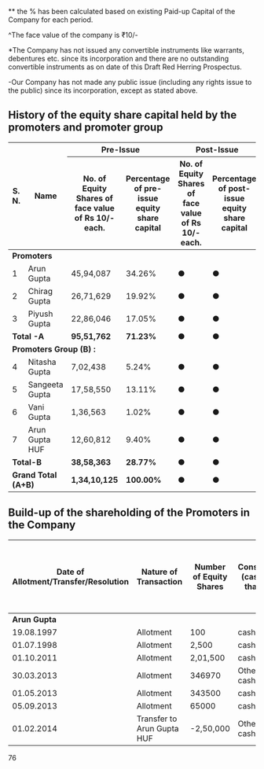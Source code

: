 ** the % has been calculated based on existing Paid-up Capital of the Company for each period.

^The face value of the company is ₹10/-

*The Company has not issued any convertible instruments like warrants, debentures etc. since its incorporation and there are no outstanding convertible instruments as on date of this Draft Red Herring Prospectus.

-Our Company has not made any public issue (including any rights issue to the public) since its incorporation, except as stated above.

## History of the equity share capital held by the promoters and promoter group

<table><thead><tr><th rowspan="2">S. N.</th><th rowspan="2">Name</th><th colspan="2">Pre-Issue</th><th colspan="2">Post-Issue</th></tr><tr><th>No. of Equity Shares of face value of Rs 10/- each.</th><th>Percentage of pre-issue equity share capital</th><th>No. of Equity Shares of face value of Rs 10/- each.</th><th>Percentage of post-issue equity share capital</th></tr></thead><tbody><tr><td colspan="6"><strong>Promoters</strong></td></tr><tr><td>1</td><td>Arun Gupta</td><td>45,94,087</td><td>34.26%</td><td>●</td><td>●</td></tr><tr><td>2</td><td>Chirag Gupta</td><td>26,71,629</td><td>19.92%</td><td>●</td><td>●</td></tr><tr><td>3</td><td>Piyush Gupta</td><td>22,86,046</td><td>17.05%</td><td>●</td><td>●</td></tr><tr><td colspan="2"><strong>Total -A</strong></td><td><strong>95,51,762</strong></td><td><strong>71.23%</strong></td><td>●</td><td>●</td></tr><tr><td colspan="6"><strong>Promoters Group (B) :</strong></td></tr><tr><td>4</td><td>Nitasha Gupta</td><td>7,02,438</td><td>5.24%</td><td>●</td><td>●</td></tr><tr><td>5</td><td>Sangeeta Gupta</td><td>17,58,550</td><td>13.11%</td><td>●</td><td>●</td></tr><tr><td>6</td><td>Vani Gupta</td><td>1,36,563</td><td>1.02%</td><td>●</td><td>●</td></tr><tr><td>7</td><td>Arun Gupta HUF</td><td>12,60,812</td><td>9.40%</td><td>●</td><td>●</td></tr><tr><td colspan="2"><strong>Total-B</strong></td><td><strong>38,58,363</strong></td><td><strong>28.77%</strong></td><td>●</td><td>●</td></tr><tr><td colspan="2"><strong>Grand Total (A+B)</strong></td><td><strong>1,34,10,125</strong></td><td><strong>100.00%</strong></td><td>●</td><td>●</td></tr></tbody></table>

## Build-up of the shareholding of the Promoters in the Company

<table><thead><tr><th>Date of Allotment/Transfer/Resolution</th><th>Nature of Transaction</th><th>Number of Equity Shares</th><th>Consideration (cash/ other than cash)</th><th>Face Value per Equity Share (in ₹)</th><th>Issue/ Transfer price per Equity Share (in ₹)</th><th>% of Pre- Offer Capital</th><th>% of Post- Offer Capital</th></tr></thead><tbody><tr><td colspan="8"><strong>Arun Gupta</strong></td></tr><tr><td>19.08.1997</td><td>Allotment</td><td>100</td><td>cash</td><td>10</td><td>10</td><td>0.00%</td><td>●</td></tr><tr><td>01.07.1998</td><td>Allotment</td><td>2,500</td><td>cash</td><td>10</td><td>500</td><td>0.02%</td><td>●</td></tr><tr><td>01.10.2011</td><td>Allotment</td><td>2,01,500</td><td>cash</td><td>10</td><td>10</td><td>1.50%</td><td>●</td></tr><tr><td>30.03.2013</td><td>Allotment</td><td>346970</td><td>Other than cash</td><td>10</td><td>10</td><td>2.59%</td><td>●</td></tr><tr><td>01.05.2013</td><td>Allotment</td><td>343500</td><td>cash</td><td>10</td><td>10</td><td>2.56%</td><td>●</td></tr><tr><td>05.09.2013</td><td>Allotment</td><td>65000</td><td>cash</td><td>10</td><td>10</td><td>0.48%</td><td>●</td></tr><tr><td>01.02.2014</td><td>Transfer to Arun Gupta HUF</td><td>-2,50,000</td><td>Other than cash (gift)</td><td>10</td><td>0</td><td>-1.86%</td><td>●</td></tr></tbody></table>

76